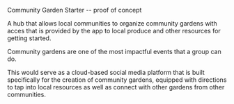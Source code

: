 Community Garden Starter -- proof of concept

A hub that allows local communities to organize community gardens with acces
that is provided by the app to local produce and other resources for getting started.

Community gardens are one of the most impactful events that a group can do.

This would serve as a cloud-based social media platform that is built specifically for the creation of community gardens,
equipped with directions to tap into local resources as well as connect with other gardens from other communities. 